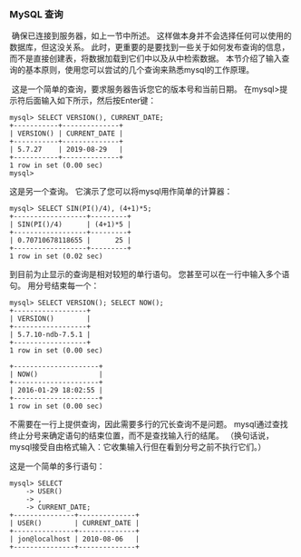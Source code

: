 ### MySQL 查询

​	确保已连接到服务器，如上一节中所述。 这样做本身并不会选择任何可以使用的数据库，但这没关系。 此时，更重要的是要找到一些关于如何发布查询的信息，而不是直接创建表，将数据加载到它们中以及从中检索数据。 本节介绍了输入查询的基本原则，使用您可以尝试的几个查询来熟悉mysql的工作原理。

​	这是一个简单的查询，要求服务器告诉您它的版本号和当前日期。 在mysql>提示符后面输入如下所示，然后按Enter键：

```
mysql> SELECT VERSION(), CURRENT_DATE;
+-----------+--------------+
| VERSION() | CURRENT_DATE |
+-----------+--------------+
| 5.7.27    | 2019-08-29   |
+-----------+--------------+
1 row in set (0.00 sec)
mysql>
```

这是另一个查询。 它演示了您可以将mysql用作简单的计算器：

```
mysql> SELECT SIN(PI()/4), (4+1)*5;
+------------------+---------+
| SIN(PI()/4)      | (4+1)*5 |
+------------------+---------+
| 0.70710678118655 |      25 |
+------------------+---------+
1 row in set (0.02 sec)
```

到目前为止显示的查询是相对较短的单行语句。 您甚至可以在一行中输入多个语句。 用分号结束每一个：

```
mysql> SELECT VERSION(); SELECT NOW();
+------------------+
| VERSION()        |
+------------------+
| 5.7.10-ndb-7.5.1 |
+------------------+
1 row in set (0.00 sec)

+---------------------+
| NOW()               |
+---------------------+
| 2016-01-29 18:02:55 |
+---------------------+
1 row in set (0.00 sec)
```

不需要在一行上提供查询，因此需要多行的冗长查询不是问题。 mysql通过查找终止分号来确定语句的结束位置，而不是查找输入行的结尾。 （换句话说，mysql接受自由格式输入：它收集输入行但在看到分号之前不执行它们。）

这是一个简单的多行语句：

```
mysql> SELECT
    -> USER()
    -> ,
    -> CURRENT_DATE;
+---------------+--------------+
| USER()        | CURRENT_DATE |
+---------------+--------------+
| jon@localhost | 2010-08-06   |
+---------------+--------------+
```


